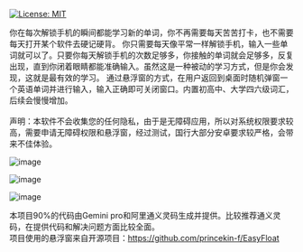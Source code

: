 [![License: MIT](https://img.shields.io/badge/License-MIT-yellow.svg)](https://opensource.org/licenses/MIT)

你在每次解锁手机的瞬间都能学习新的单词，你不再需要每天苦苦打卡，也不需要每天打开某个软件去硬记硬背。
你只需要每天像平常一样解锁手机，输入一些单词就可以了。只要你每天解锁手机的次数足够多，你接触的单词就会足够多，反复出现，直到你闭着眼睛都能准确输入。虽然这是一种被动的学习方式，但是你会发现，这就是最有效的学习。
通过悬浮窗的方式，在用户返回到桌面时随机弹窗一个英语单词并进行输入，输入正确即可关闭窗口。内置初高中、大学四六级词汇，后续会慢慢增加。<br>
<br>声明：本软件不会收集您的任何隐私，由于是无障碍应用，所以对系统权限要求较高，需要申请无障碍权限和悬浮窗，经过测试，国行大部分安卓要求较严格，会带来不佳体验。


![image](https://github.com/LisPig/WordUnlock/assets/20128576/ba8bd1b1-4bdb-4b37-ad73-a646e04f08aa)

![image](https://github.com/LisPig/WordUnlock/assets/20128576/a0ad9187-78d3-4b77-aaec-1e2efa042192)

![image](https://github.com/LisPig/WordUnlock/assets/20128576/99c491b1-6db5-474a-89de-bcbad04b0773)

本项目90%的代码由Gemini pro和阿里通义灵码生成并提供。比较推荐通义灵码，在提供代码和解决问题方面比较全面。<br>
项目使用的悬浮窗来自开源项目：https://github.com/princekin-f/EasyFloat

